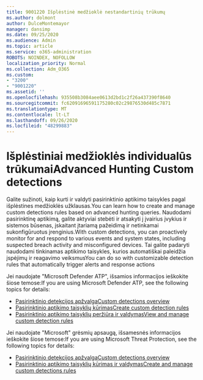```yaml
---
title: 9001220 Išplėstinė medžioklė nestandartinių trūkumų
ms.author: dolmont
author: DulceMontemayor
manager: dansimp
ms.date: 09/25/2020
ms.audience: Admin
ms.topic: article
ms.service: o365-administration
ROBOTS: NOINDEX, NOFOLLOW
localization_priority: Normal
ms.collection: Adm_O365
ms.custom:
- "3200"
- "9001220"
ms.assetid: ''
ms.openlocfilehash: 935508b3084aee0613d2bd1c2f26a437390f8640
ms.sourcegitcommit: fc62091696591175280c02c29876530d485c7871
ms.translationtype: MT
ms.contentlocale: lt-LT
ms.lasthandoff: 09/26/2020
ms.locfileid: "48299883"
---
```

# <a name="advanced-hunting-custom-detections"></a><span data-ttu-id="96fa3-102">Išplėstiniai medžioklės individualūs trūkumai</span><span class="sxs-lookup"><span data-stu-id="96fa3-102">Advanced Hunting Custom detections</span></span>

<span data-ttu-id="96fa3-103">Galite sužinoti, kaip kurti ir valdyti pasirinktinio aptikimo taisykles pagal išplėstines medžioklės užklausas.</span><span class="sxs-lookup"><span data-stu-id="96fa3-103">You can learn how to create and manage custom detections rules based on advanced hunting queries.</span></span> <span data-ttu-id="96fa3-104">Naudodami pasirinktinę aptikimą, galite aktyviai stebėti ir atsakyti į įvairius įvykius ir sistemos būsenas, įskaitant įtariamą pažeidimą ir netinkamai sukonfigūruotus įrenginius.</span><span class="sxs-lookup"><span data-stu-id="96fa3-104">With custom detections, you can proactively monitor for and respond to various events and system states, including suspected breach activity and misconfigured devices.</span></span> <span data-ttu-id="96fa3-105">Tai galite padaryti naudodami tinkinamas aptikimo taisykles, kurios automatiškai paleidžia įspėjimų ir reagavimo veiksmus</span><span class="sxs-lookup"><span data-stu-id="96fa3-105">You can do so with customizable detection rules that automatically trigger alerts and response actions</span></span>
  
<span data-ttu-id="96fa3-106">Jei naudojate "Microsoft Defender ATP", išsamios informacijos ieškokite šiose temose:</span><span class="sxs-lookup"><span data-stu-id="96fa3-106">If you are using Microsoft Defender ATP, see the following topics for details:</span></span> 
- [<span data-ttu-id="96fa3-107">Pasirinktinio detekcijos apžvalga</span><span class="sxs-lookup"><span data-stu-id="96fa3-107">Custom detections overview</span></span>](https://docs.microsoft.com/windows/security/threat-protection/microsoft-defender-atp/overview-custom-detections)
- [<span data-ttu-id="96fa3-108">Pasirinktinio aptikimo taisyklių kūrimas</span><span class="sxs-lookup"><span data-stu-id="96fa3-108">Create custom detection rules</span></span>](https://docs.microsoft.com/windows/security/threat-protection/microsoft-defender-atp/custom-detection-rules)
- [<span data-ttu-id="96fa3-109">Pasirinktinio aptikimo taisyklių peržiūra ir valdymas</span><span class="sxs-lookup"><span data-stu-id="96fa3-109">View and manage custom detection rules</span></span>](https://docs.microsoft.com/windows/security/threat-protection/microsoft-defender-atp/custom-detections-manage)

<span data-ttu-id="96fa3-110">Jei naudojate "Microsoft" grėsmių apsaugą, išsamesnės informacijos ieškokite šiose temose:</span><span class="sxs-lookup"><span data-stu-id="96fa3-110">If you are using Microsoft Threat Protection, see the following topics for details:</span></span> 
- [<span data-ttu-id="96fa3-111">Pasirinktinio detekcijos apžvalga</span><span class="sxs-lookup"><span data-stu-id="96fa3-111">Custom detections overview</span></span>](https://docs.microsoft.com/microsoft-365/security/mtp/custom-detections-overview)
- [<span data-ttu-id="96fa3-112">Pasirinktinio aptikimo taisyklių kūrimas ir valdymas</span><span class="sxs-lookup"><span data-stu-id="96fa3-112">Create and manage custom detections rules</span></span>](https://docs.microsoft.com/microsoft-365/security/mtp/custom-detection-rules)
